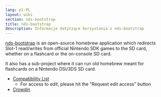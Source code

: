 ```yaml
---
lang: pl-PL
layout: wiki
section: nds-bootstrap
title: nds-bootstrap
description: Informacje dotyczące korzystania z nds-bootstrap
---
```


[nds-bootstrap](https://github.com/DS-Homebrew/nds-bootstrap) is an open-source homebrew application which redirects Slot-1 read/writes from official Nintendo SDK games to the SD card, whether on a flashcard or the on-console SD card.

It also has a sub-project where it can run old homebrew meant for flashcards on a Nintendo DSi/3DS SD card.

- [Compatibility List](https://docs.google.com/spreadsheets/d/1LRTkXOUXraTMjg1eedz_f7b5jiuyMv2x6e_jY_nyHSc/edit?usp=sharing)
  - For access to edit, please hit the "Request edit access" button
- [Crowdin](https://crowdin.com/project/nds-bootstrap)
